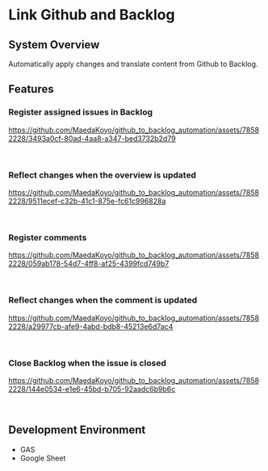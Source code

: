 # Link Github and Backlog

## System Overview
Automatically apply changes and translate content from Github to Backlog.

## Features

### Register assigned issues in Backlog
https://github.com/MaedaKoyo/github_to_backlog_automation/assets/78582228/3493a0cf-80ad-4aa8-a347-bed3732b2d79

<br>

### Reflect changes when the overview is updated
https://github.com/MaedaKoyo/github_to_backlog_automation/assets/78582228/9511ecef-c32b-41c1-875e-fc61c996828a

<br>

### Register comments
https://github.com/MaedaKoyo/github_to_backlog_automation/assets/78582228/059ab178-54d7-4ff8-af25-4399fcd749b7

<br>

### Reflect changes when the comment is updated
https://github.com/MaedaKoyo/github_to_backlog_automation/assets/78582228/a29977cb-afe9-4abd-bdb8-45213e6d7ac4

<br>

### Close Backlog when the issue is closed
https://github.com/MaedaKoyo/github_to_backlog_automation/assets/78582228/144e0534-e1e6-45bd-b705-92aadc6b9b6c

<br>


## Development Environment
- GAS
- Google Sheet
